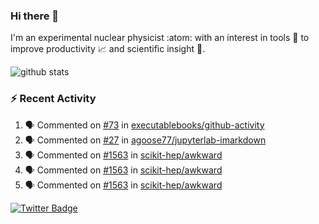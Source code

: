 ### Hi there 👋 

I'm an experimental nuclear physicist :atom: with an interest in tools :wrench: to improve productivity :chart_with_upwards_trend: and scientific insight :telescope:.

![github stats](https://github-readme-stats.vercel.app/api?username=agoose77&show_icons=true&hide_rank=true&hide_title=true&bg_color=30,e76445,904e95&text_color=efe3ec&icon_color=efe3ec)
<!--
**agoose77/agoose77** is a ✨ _special_ ✨ repository because its `README.md` (this file) appears on your GitHub profile.

Here are some ideas to get you started:

- 🔭 I’m currently working on ...
- 🌱 I’m currently learning ...
- 👯 I’m looking to collaborate on ...
- 🤔 I’m looking for help with ...
- 💬 Ask me about ...
- 📫 How to reach me: ...
- 😄 Pronouns: ...
- ⚡ Fun fact: ...
-->

### :zap: Recent Activity
<!--START_SECTION:activity-->
1. 🗣 Commented on [#73](https://github.com/executablebooks/github-activity/issues/73) in [executablebooks/github-activity](https://github.com/executablebooks/github-activity)
2. 🗣 Commented on [#27](https://github.com/agoose77/jupyterlab-imarkdown/issues/27) in [agoose77/jupyterlab-imarkdown](https://github.com/agoose77/jupyterlab-imarkdown)
3. 🗣 Commented on [#1563](https://github.com/scikit-hep/awkward/issues/1563) in [scikit-hep/awkward](https://github.com/scikit-hep/awkward)
4. 🗣 Commented on [#1563](https://github.com/scikit-hep/awkward/issues/1563) in [scikit-hep/awkward](https://github.com/scikit-hep/awkward)
5. 🗣 Commented on [#1563](https://github.com/scikit-hep/awkward/issues/1563) in [scikit-hep/awkward](https://github.com/scikit-hep/awkward)
<!--END_SECTION:activity-->


[![Twitter Badge](https://img.shields.io/twitter/follow/agoose77?style=flat-square&logo=Twitter&logoColor=white&color=cornflowerblue)](https://twitter.com/agoose77)
